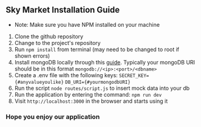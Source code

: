 ## Sky Market Installation Guide

- Note: Make sure you have NPM installed on your machine

1. Clone the github repository
2. Change to the project's repository
3. Run `npm install` from terminal (may need to be changed to root if shown errors)
4. Install mongoDB locally through this [guide](https://docs.mongodb.com/manual/administration/install-community/). Typically your mongoDB URI should be in this format `mongodb://<ip>:<port>/<dbname>`
5. Create a .env file with the following keys: `SECRET_KEY={#anyvalueyoulike}` `DB_URI={#yourmongodbURI}`
6. Run the script `node routes/script.js` to insert mock data into your db
7. Run the application by entering the command: `npm run dev`
8. Visit `http://localhost:3000` in the browser and starts using it

### Hope you enjoy our application
